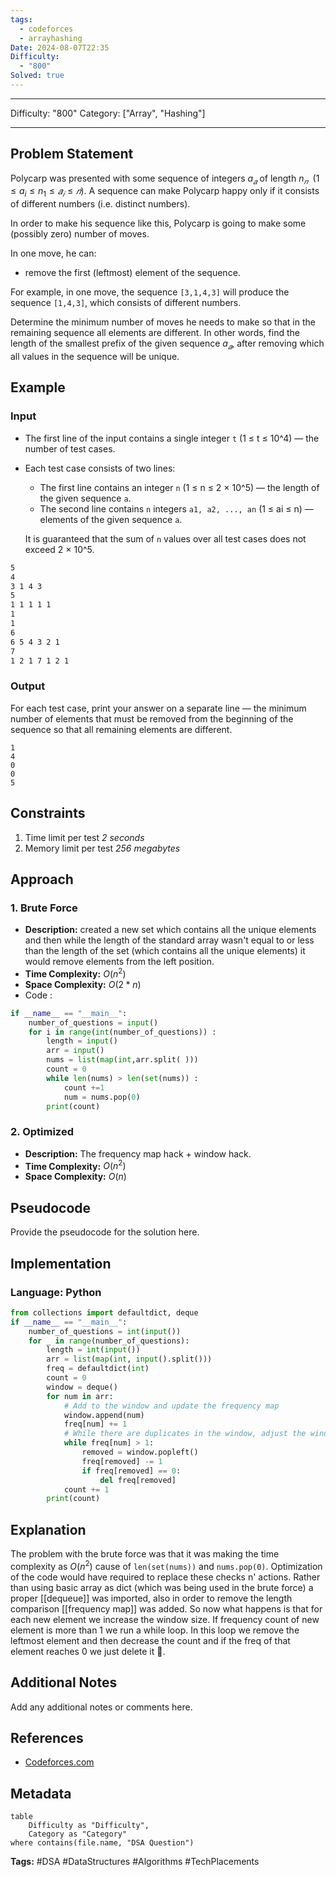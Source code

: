 ```yaml
---
tags:
  - codeforces
  - arrayhashing
Date: 2024-08-07T22:35
Difficulty:
  - "800"
Solved: true
---
```

--- 
Difficulty: "800" 
Category: ["Array", "Hashing"]

---

## Problem Statement

Polycarp was presented with some sequence of integers $a_𝑎$ of length $n_𝑛$ 
($1≤a_i≤n_1≤𝑎_𝑖≤𝑛$). A sequence can make Polycarp happy only if it consists of different numbers (i.e. distinct numbers).

In order to make his sequence like this, Polycarp is going to make some (possibly zero) number of moves.

In one move, he can:

- remove the first (leftmost) element of the sequence.

For example, in one move, the sequence `[3,1,4,3]` will produce the sequence `[1,4,3]`, which consists of different numbers.

Determine the minimum number of moves he needs to make so that in the remaining sequence all elements are different. In other words, find the length of the smallest prefix of the given sequence $a_𝑎$, after removing which all values in the sequence will be unique.

## Example
### Input

- The first line of the input contains a single integer `t` (1 ≤ t ≤ 10^4) — the number of test cases.

- Each test case consists of two lines:
  - The first line contains an integer `n` (1 ≤ n ≤ 2 × 10^5) — the length of the given sequence `a`.
  - The second line contains `n` integers `a1, a2, ..., an` (1 ≤ ai ≤ n) — elements of the given sequence `a`.

  It is guaranteed that the sum of `n` values over all test cases does not exceed 2 × 10^5.
```sh
5
4
3 1 4 3
5
1 1 1 1 1
1
1
6
6 5 4 3 2 1
7
1 2 1 7 1 2 1
```
### Output

For each test case, print your answer on a separate line — the minimum number of elements that must be removed from the beginning of the sequence so that all remaining elements are different.
```shell
1
4
0
0
5
```

## Constraints

1. Time limit per test _2 seconds_
2. Memory limit per test _256 megabytes_

## Approach
### 1. Brute Force
- **Description:** created a new set which contains all the unique elements and then while the length of the standard array wasn't equal to or less than the length of the set (which contains all the unique elements) it would remove elements from the left position. 
- **Time Complexity:** $O(n^2)$
- **Space Complexity:** $O(2*n)$
- Code : 
```python
if __name__ == "__main__": 
	number_of_questions = input() 
	for i in range(int(number_of_questions)) : 
		length = input() 
		arr = input() 
		nums = list(map(int,arr.split( ))) 
		count = 0 
		while len(nums) > len(set(nums)) : 
			count +=1 
			num = nums.pop(0)
		print(count)
```

### 2. Optimized
- **Description:** The frequency map hack + window hack.
- **Time Complexity:** $O(n^2)$ 
- **Space Complexity:** $O(n)$

## Pseudocode
Provide the pseudocode for the solution here.
## Implementation
### Language: Python
```python
from collections import defaultdict, deque  
if __name__ == "__main__":
	number_of_questions = int(input())
	for _ in range(number_of_questions):
		length = int(input())
		arr = list(map(int, input().split()))	
		freq = defaultdict(int)	
		count = 0	
		window = deque()		
		for num in arr:		
			# Add to the window and update the frequency map			
			window.append(num)			
			freq[num] += 1			
			# While there are duplicates in the window, adjust the window		
			while freq[num] > 1:			
				removed = window.popleft()				
				freq[removed] -= 1		
				if freq[removed] == 0:			
					del freq[removed]			
			count += 1		
		print(count)
```

## Explanation

The problem with the brute force was that it was making the time complexity as $O(n^2)$ cause of `len(set(nums))` and `nums.pop(0)`. Optimization of the code would have required to replace these checks n' actions. 
Rather than using basic array as dict (which was being used in the brute force) a proper [[dequeue]] was imported, also in order to remove the length comparison [[frequency map]] was added. So now what happens is that for each new element we increase the window size. If frequency count of new element is more than 1 we run a while loop. In this loop we remove the leftmost element and then decrease the count and if the freq of that element reaches 0 we just delete it 💪. 

## Additional Notes
Add any additional notes or comments here.

## References
- [Codeforces.com](https://codeforces.com/contest/1714/problem/B)

## Metadata
```dataview
table
    Difficulty as "Difficulty",
    Category as "Category"
where contains(file.name, "DSA Question")
```

**Tags:** #DSA #DataStructures #Algorithms #TechPlacements 